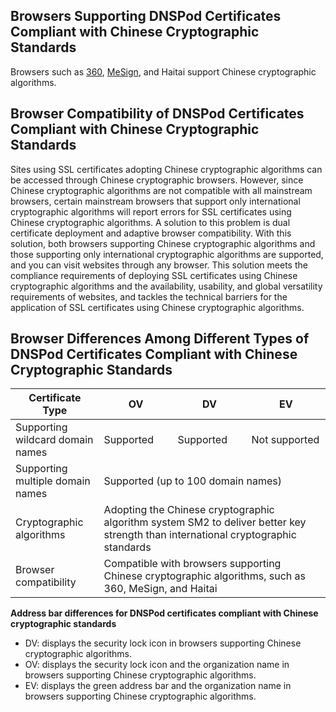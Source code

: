 ## Browsers Supporting DNSPod Certificates Compliant with Chinese Cryptographic Standards
Browsers such as [360](https://browser.360.cn/), [MeSign](https://www.mesince.com/zh-cn/browser), and Haitai support Chinese cryptographic algorithms.

## Browser Compatibility of DNSPod Certificates Compliant with Chinese Cryptographic Standards
Sites using SSL certificates adopting Chinese cryptographic algorithms can be accessed through Chinese cryptographic browsers. However, since Chinese cryptographic algorithms are not compatible with all mainstream browsers, certain mainstream browsers that support only international cryptographic algorithms will report errors for SSL certificates using Chinese cryptographic algorithms. 
A solution to this problem is dual certificate deployment and adaptive browser compatibility. With this solution, both browsers supporting Chinese cryptographic algorithms and those supporting only international cryptographic algorithms are supported, and you can visit websites through any browser. This solution meets the compliance requirements of deploying SSL certificates using Chinese cryptographic algorithms and the availability, usability, and global versatility requirements of websites, and tackles the technical barriers for the application of SSL certificates using Chinese cryptographic algorithms.  

## Browser Differences Among Different Types of DNSPod Certificates Compliant with Chinese Cryptographic Standards

<table>
<thead>
  <tr>
    <th>Certificate Type</th>
    <th>OV</th>
    <th>DV</th>
    <th>EV</th>
  </tr>
</thead>
<tbody>
  <tr>
    <td>Supporting wildcard domain names</td>
    <td>Supported</td>
    <td>Supported</td>
    <td>Not supported</td>
  </tr>
  <tr>
    <td>Supporting multiple domain names</td>
    <td colspan="3">Supported (up to 100 domain names)</td>
  </tr>
  <tr>
    <td>Cryptographic algorithms</td>
    <td colspan="3">Adopting the Chinese cryptographic algorithm system SM2 to deliver better key strength than international cryptographic standards</td>
  </tr>
  <tr>
    <td>Browser compatibility</td>
    <td colspan="3">Compatible with browsers supporting Chinese cryptographic algorithms, such as 360, MeSign, and Haitai</td>
  </tr>
</tbody>
</table>

**Address bar differences for DNSPod certificates compliant with Chinese cryptographic standards**
- DV: displays the security lock icon in browsers supporting Chinese cryptographic algorithms.
- OV: displays the security lock icon and the organization name in browsers supporting Chinese cryptographic algorithms.
- EV: displays the green address bar and the organization name in browsers supporting Chinese cryptographic algorithms.









